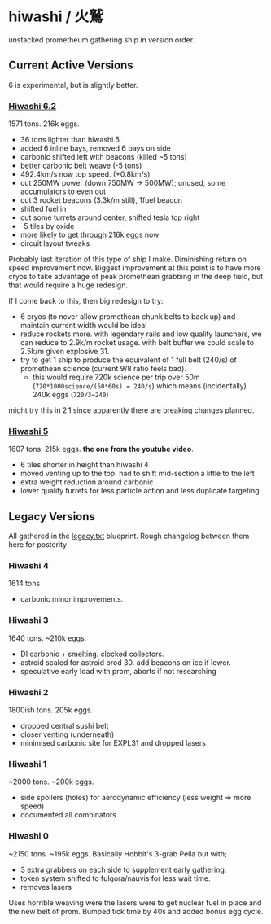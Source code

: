 # hiwashi / 火鷲

unstacked prometheum gathering ship in version order.

## Current Active Versions
6 is experimental, but is slightly better.

### [Hiwashi 6.2](./hiwashi6.txt)
1571 tons. 216k eggs.

- 36 tons lighter than hiwashi 5.
- added 6 inline bays, removed 6 bays on side
- carbonic shifted left with beacons (killed ~5 tons)
- better carbonic belt weave (-5 tons)
- 492.4km/s now top speed. (+0.8km/s)
- cut 250MW power (down 750MW -> 500MW); unused, some accumulators to even out
- cut 3 rocket beacons (3.3k/m still), 1fuel beacon
- shifted fuel in
- cut some turrets around center, shifted tesla top right
- -5 tiles by oxide
- more likely to get through 216k eggs now
- circuit layout tweaks

Probably last iteration of this type of ship I make. Diminishing return on speed improvement now.
Biggest improvement at this point is to have more cryos to take advantage of peak promethean grabbing in the deep field, but that would require a huge redesign.

If I come back to this, then big redesign to try:
- 6 cryos (to never allow promethean chunk belts to back up) and maintain current width would be ideal
- reduce rockets more. with legendary rails and low quality launchers, we can reduce to 2.9k/m rocket usage. with belt buffer we could scale to 2.5k/m given explosive 31.
- try to get 1 ship to produce the equivalent of 1 full belt (240/s) of promethean science (current 9/8 ratio feels bad).
  * this would require 720k science per trip over 50m (`720*1000science/(50*60s) = 240/s`) which means (incidentally) 240k eggs (`720/3=240`)

might try this in 2.1 since apparently there are breaking changes planned.

### [Hiwashi 5](./hiwashi5.txt)

1607 tons. 215k eggs.
**the one from the youtube video**.

- 6 tiles shorter in height than hiwashi 4
- moved venting up to the top. had to shift mid-section a little to the left
- extra weight reduction around carbonic
- lower quality turrets for less particle action and less duplicate targeting.

## Legacy Versions
All gathered in the [legacy.txt](./legacy.txt) blueprint.
Rough changelog between them here for posterity

### Hiwashi 4
1614 tons

- carbonic minor improvements.

### Hiwashi 3
1640 tons. ~210k eggs.

- DI carbonic + smelting. clocked collectors.
- astroid scaled for astroid prod 30. add beacons on ice if lower.
- speculative early load with prom, aborts if not researching

### Hiwashi 2
1800ish tons. 205k eggs.

- dropped central sushi belt
- closer venting (underneath)
- minimised carbonic site for EXPL31 and dropped lasers

### Hiwashi 1
~2000 tons. ~200k eggs.

- side spoilers (holes) for aerodynamic efficiency (less weight => more speed)
- documented all combinators

### Hiwashi 0
~2150 tons. ~195k eggs.
Basically Hobbit's 3-grab Pella but with;

- 3 extra grabbers on each side to supplement early gathering.
- token system shifted to fulgora/nauvis for less wait time.
- removes lasers

Uses horrible weaving were the lasers were to get nuclear fuel in place and the new belt of prom.
Bumped tick time by 40s and added bonus egg cycle.
